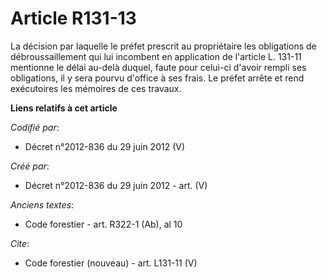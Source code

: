 # Article R131-13

La décision par laquelle le préfet prescrit au propriétaire les obligations de débroussaillement qui lui incombent en
application de l'article L. 131-11 mentionne le délai au-delà duquel, faute pour celui-ci d'avoir rempli ses obligations, il
y sera pourvu d'office à ses frais. Le préfet arrête et rend exécutoires les mémoires de ces travaux.

**Liens relatifs à cet article**

_Codifié par_:

  - Décret n°2012-836 du 29 juin 2012 (V)

_Créé par_:

  - Décret n°2012-836 du 29 juin 2012 - art. (V)

_Anciens textes_:

  - Code forestier - art. R322-1 (Ab), al 10

_Cite_:

  - Code forestier (nouveau) - art. L131-11 (V)
